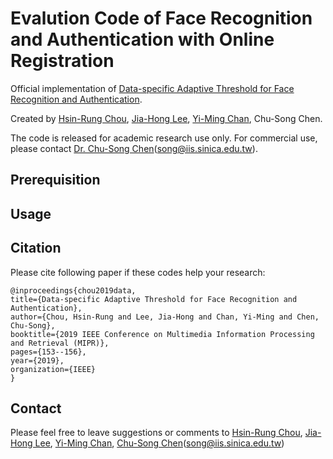 # Evalution Code of Face Recognition and Authentication with Online Registration
Official implementation of [Data-specific Adaptive Threshold for Face Recognition and Authentication](https://arxiv.org/abs/1810.11160).

Created by [Hsin-Rung Chou](https://github.com/Sherry40931), [Jia-Hong Lee](https://github.com/Jia-HongHenryLee), [Yi-Ming Chan](https://github.com/yimingchan), Chu-Song Chen.

The code is released for academic research use only. For commercial use, please contact [Dr. Chu-Song Chen](https://www.iis.sinica.edu.tw/pages/song/)(song@iis.sinica.edu.tw).

## Prerequisition

## Usage

## Citation
Please cite following paper if these codes help your research:

    @inproceedings{chou2019data,
    title={Data-specific Adaptive Threshold for Face Recognition and Authentication},
    author={Chou, Hsin-Rung and Lee, Jia-Hong and Chan, Yi-Ming and Chen, Chu-Song},
    booktitle={2019 IEEE Conference on Multimedia Information Processing and Retrieval (MIPR)},
    pages={153--156},
    year={2019},
    organization={IEEE}
    }

## Contact
Please feel free to leave suggestions or comments to [Hsin-Rung Chou](https://github.com/Sherry40931), [Jia-Hong Lee](https://github.com/Jia-HongHenryLee), [Yi-Ming Chan](https://github.com/yimingchan), [Chu-Song Chen](https://www.iis.sinica.edu.tw/pages/song/)(song@iis.sinica.edu.tw)